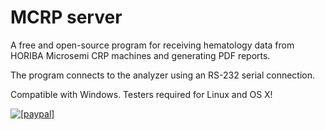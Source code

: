 # MCRP server

A free and open-source program for receiving hematology data from HORIBA Microsemi CRP machines and generating PDF reports.

The program connects to the analyzer using an RS-232 serial connection.

Compatible with Windows. Testers required for Linux and OS X!

<a href="https://www.paypal.com/cgi-bin/webscr?cmd=_s-xclick&hosted_button_id=XXNXXNRWG3GPG"><img src="https://www.paypal.com/en_US/i/btn/btn_donateCC_LG.gif" alt="[paypal]" /></a>
